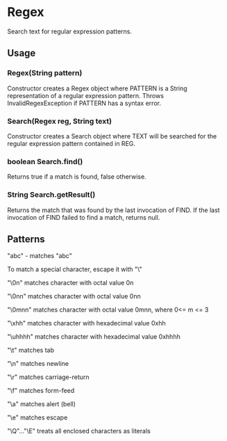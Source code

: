 # Regex
Search text for regular expression patterns.

## Usage

### Regex(String pattern)
Constructor creates a Regex object where PATTERN is a String representation of a regular expression pattern. Throws InvalidRegexException if PATTERN has a syntax error.

### Search(Regex reg, String text)
Constructor creates a Search object where TEXT will be searched for the regular expression pattern contained in REG.

### boolean Search.find()
Returns true if a match is found, false otherwise.

### String Search.getResult()
Returns the match that was found by the last invocation of FIND. If the last invocation of FIND failed to find a match, returns null.

## Patterns
"abc" - matches "abc"

To match a special character, escape it with "\\"

"\0n" matches character with octal value 0n

"\0nn" matches character with octal value 0nn

"\0mnn" matches character with octal value 0mnn, where 0<= m <= 3

"\xhh" matches character with hexadecimal value 0xhh

"\uhhhh" matches character with hexadecimal value 0xhhhh

"\t" matches tab

"\n" matches newline

"\r" matches carriage-return

"\f" matches form-feed

"\a" matches alert (bell)

"\e" matches escape

"\Q"..."\E" treats all enclosed characters as literals
